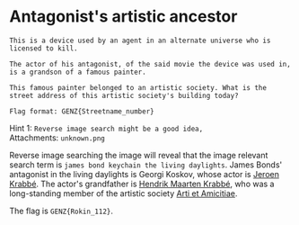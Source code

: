 # Antagonist's artistic ancestor
```
This is a device used by an agent in an alternate universe who is licensed to kill.

The actor of his antagonist, of the said movie the device was used in, is a grandson of a famous painter.

This famous painter belonged to an artistic society. What is the street address of this artistic society's building today?

Flag format: GENZ{Streetname_number}
```
Hint 1: `Reverse image search might be a good idea,`  
Attachments: `unknown.png`  

Reverse image searching the image will reveal that the image relevant search term is `james bond keychain the living daylights`. James Bonds' antagonist in the living daylights is Georgi Koskov, whose actor is [Jeroen Krabbé](https://en.wikipedia.org/wiki/Jeroen_Krabb%C3%A9). The actor's grandfather is [Hendrik Maarten Krabbé](https://en.wikipedia.org/wiki/Hendrik_Maarten_Krabb%C3%A9), who was a long-standing member of the artistic society [Arti et Amicitiae](https://en.wikipedia.org/wiki/Arti_et_Amicitiae).

The flag is `GENZ{Rokin_112}`.